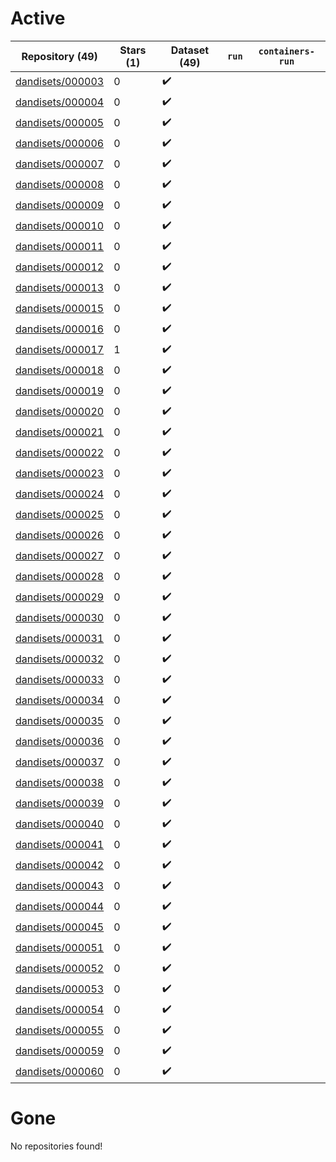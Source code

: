 # Active
| Repository (49) | Stars (1) | Dataset (49) | `run` | `containers-run` |
| --- | --- | --- | --- | --- |
| [dandisets/000003](https://github.com/dandisets/000003) | 0 | :heavy_check_mark: |  |  |
| [dandisets/000004](https://github.com/dandisets/000004) | 0 | :heavy_check_mark: |  |  |
| [dandisets/000005](https://github.com/dandisets/000005) | 0 | :heavy_check_mark: |  |  |
| [dandisets/000006](https://github.com/dandisets/000006) | 0 | :heavy_check_mark: |  |  |
| [dandisets/000007](https://github.com/dandisets/000007) | 0 | :heavy_check_mark: |  |  |
| [dandisets/000008](https://github.com/dandisets/000008) | 0 | :heavy_check_mark: |  |  |
| [dandisets/000009](https://github.com/dandisets/000009) | 0 | :heavy_check_mark: |  |  |
| [dandisets/000010](https://github.com/dandisets/000010) | 0 | :heavy_check_mark: |  |  |
| [dandisets/000011](https://github.com/dandisets/000011) | 0 | :heavy_check_mark: |  |  |
| [dandisets/000012](https://github.com/dandisets/000012) | 0 | :heavy_check_mark: |  |  |
| [dandisets/000013](https://github.com/dandisets/000013) | 0 | :heavy_check_mark: |  |  |
| [dandisets/000015](https://github.com/dandisets/000015) | 0 | :heavy_check_mark: |  |  |
| [dandisets/000016](https://github.com/dandisets/000016) | 0 | :heavy_check_mark: |  |  |
| [dandisets/000017](https://github.com/dandisets/000017) | 1 | :heavy_check_mark: |  |  |
| [dandisets/000018](https://github.com/dandisets/000018) | 0 | :heavy_check_mark: |  |  |
| [dandisets/000019](https://github.com/dandisets/000019) | 0 | :heavy_check_mark: |  |  |
| [dandisets/000020](https://github.com/dandisets/000020) | 0 | :heavy_check_mark: |  |  |
| [dandisets/000021](https://github.com/dandisets/000021) | 0 | :heavy_check_mark: |  |  |
| [dandisets/000022](https://github.com/dandisets/000022) | 0 | :heavy_check_mark: |  |  |
| [dandisets/000023](https://github.com/dandisets/000023) | 0 | :heavy_check_mark: |  |  |
| [dandisets/000024](https://github.com/dandisets/000024) | 0 | :heavy_check_mark: |  |  |
| [dandisets/000025](https://github.com/dandisets/000025) | 0 | :heavy_check_mark: |  |  |
| [dandisets/000026](https://github.com/dandisets/000026) | 0 | :heavy_check_mark: |  |  |
| [dandisets/000027](https://github.com/dandisets/000027) | 0 | :heavy_check_mark: |  |  |
| [dandisets/000028](https://github.com/dandisets/000028) | 0 | :heavy_check_mark: |  |  |
| [dandisets/000029](https://github.com/dandisets/000029) | 0 | :heavy_check_mark: |  |  |
| [dandisets/000030](https://github.com/dandisets/000030) | 0 | :heavy_check_mark: |  |  |
| [dandisets/000031](https://github.com/dandisets/000031) | 0 | :heavy_check_mark: |  |  |
| [dandisets/000032](https://github.com/dandisets/000032) | 0 | :heavy_check_mark: |  |  |
| [dandisets/000033](https://github.com/dandisets/000033) | 0 | :heavy_check_mark: |  |  |
| [dandisets/000034](https://github.com/dandisets/000034) | 0 | :heavy_check_mark: |  |  |
| [dandisets/000035](https://github.com/dandisets/000035) | 0 | :heavy_check_mark: |  |  |
| [dandisets/000036](https://github.com/dandisets/000036) | 0 | :heavy_check_mark: |  |  |
| [dandisets/000037](https://github.com/dandisets/000037) | 0 | :heavy_check_mark: |  |  |
| [dandisets/000038](https://github.com/dandisets/000038) | 0 | :heavy_check_mark: |  |  |
| [dandisets/000039](https://github.com/dandisets/000039) | 0 | :heavy_check_mark: |  |  |
| [dandisets/000040](https://github.com/dandisets/000040) | 0 | :heavy_check_mark: |  |  |
| [dandisets/000041](https://github.com/dandisets/000041) | 0 | :heavy_check_mark: |  |  |
| [dandisets/000042](https://github.com/dandisets/000042) | 0 | :heavy_check_mark: |  |  |
| [dandisets/000043](https://github.com/dandisets/000043) | 0 | :heavy_check_mark: |  |  |
| [dandisets/000044](https://github.com/dandisets/000044) | 0 | :heavy_check_mark: |  |  |
| [dandisets/000045](https://github.com/dandisets/000045) | 0 | :heavy_check_mark: |  |  |
| [dandisets/000051](https://github.com/dandisets/000051) | 0 | :heavy_check_mark: |  |  |
| [dandisets/000052](https://github.com/dandisets/000052) | 0 | :heavy_check_mark: |  |  |
| [dandisets/000053](https://github.com/dandisets/000053) | 0 | :heavy_check_mark: |  |  |
| [dandisets/000054](https://github.com/dandisets/000054) | 0 | :heavy_check_mark: |  |  |
| [dandisets/000055](https://github.com/dandisets/000055) | 0 | :heavy_check_mark: |  |  |
| [dandisets/000059](https://github.com/dandisets/000059) | 0 | :heavy_check_mark: |  |  |
| [dandisets/000060](https://github.com/dandisets/000060) | 0 | :heavy_check_mark: |  |  |

# Gone
No repositories found!

